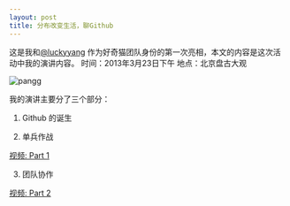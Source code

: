 ```yaml
---
layout: post
title: 分布改变生活，聊Github
---
```


这是我和[@luckyyang](https://github.com/luckyyang)
作为好奇猫团队身份的第一次亮相，本文的内容是这次活动中我的演讲内容。
时间：2013年3月23日下午
地点：北京盘古大观


![pangg](https://f.cloud.github.com/assets/72467/295187/fd3b1990-9463-11e2-8b99-ecaaeec8e5ff.png)


我的演讲主要分了三个部分：

1. Github 的诞生

2. 单兵作战

[视频: Part 1](https://www.bilibili.com/video/av96726845)

3. 团队协作

[视频: Part 2](https://www.bilibili.com/video/BV1p7411d7Fv#reply5417788526)
